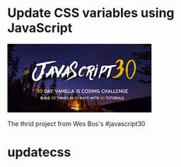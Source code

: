 # Update CSS variables using JavaScript

![Image Description](javascript30.jpg)

The thrid project from Wes Bos's #javascript30
# updatecss
